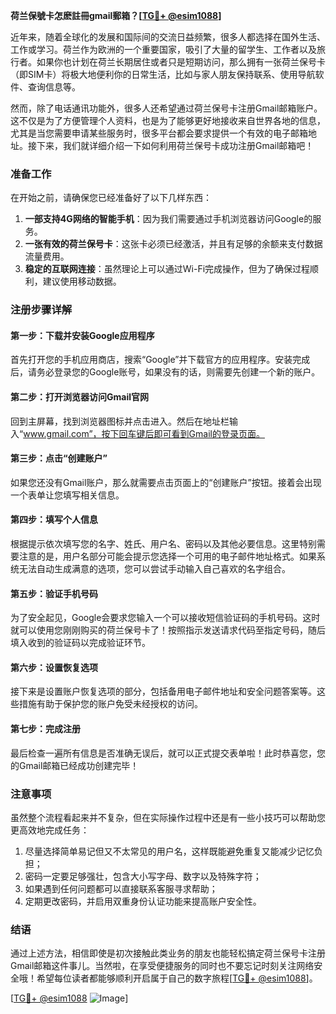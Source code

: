 **荷兰保號卡怎麽註冊gmail郵箱？[[TG💪+ @esim1088](https://t.me/s/esim1088)]**

近年来，随着全球化的发展和国际间的交流日益频繁，很多人都选择在国外生活、工作或学习。荷兰作为欧洲的一个重要国家，吸引了大量的留学生、工作者以及旅行者。如果你也计划在荷兰长期居住或者只是短期访问，那么拥有一张荷兰保号卡（即SIM卡）将极大地便利你的日常生活，比如与家人朋友保持联系、使用导航软件、查询信息等。

然而，除了电话通讯功能外，很多人还希望通过荷兰保号卡注册Gmail邮箱账户。这不仅是为了方便管理个人资料，也是为了能够更好地接收来自世界各地的信息，尤其是当您需要申请某些服务时，很多平台都会要求提供一个有效的电子邮箱地址。接下来，我们就详细介绍一下如何利用荷兰保号卡成功注册Gmail邮箱吧！

### 准备工作

在开始之前，请确保您已经准备好了以下几样东西：

1. **一部支持4G网络的智能手机**：因为我们需要通过手机浏览器访问Google的服务。
2. **一张有效的荷兰保号卡**：这张卡必须已经激活，并且有足够的余额来支付数据流量费用。
3. **稳定的互联网连接**：虽然理论上可以通过Wi-Fi完成操作，但为了确保过程顺利，建议使用移动数据。

### 注册步骤详解

#### 第一步：下载并安装Google应用程序
首先打开您的手机应用商店，搜索“Google”并下载官方的应用程序。安装完成后，请务必登录您的Google账号，如果没有的话，则需要先创建一个新的账户。

#### 第二步：打开浏览器访问Gmail官网
回到主屏幕，找到浏览器图标并点击进入。然后在地址栏输入“www.gmail.com”，按下回车键后即可看到Gmail的登录页面。

#### 第三步：点击“创建账户”
如果您还没有Gmail账户，那么就需要点击页面上的“创建账户”按钮。接着会出现一个表单让您填写相关信息。

#### 第四步：填写个人信息
根据提示依次填写您的名字、姓氏、用户名、密码以及其他必要信息。这里特别需要注意的是，用户名部分可能会提示您选择一个可用的电子邮件地址格式。如果系统无法自动生成满意的选项，您可以尝试手动输入自己喜欢的名字组合。

#### 第五步：验证手机号码
为了安全起见，Google会要求您输入一个可以接收短信验证码的手机号码。这时就可以使用您刚刚购买的荷兰保号卡了！按照指示发送请求代码至指定号码，随后填入收到的验证码以完成验证环节。

#### 第六步：设置恢复选项
接下来是设置账户恢复选项的部分，包括备用电子邮件地址和安全问题答案等。这些措施有助于保护您的账户免受未经授权的访问。

#### 第七步：完成注册
最后检查一遍所有信息是否准确无误后，就可以正式提交表单啦！此时恭喜您，您的Gmail邮箱已经成功创建完毕！

### 注意事项

虽然整个流程看起来并不复杂，但在实际操作过程中还是有一些小技巧可以帮助您更高效地完成任务：

1. 尽量选择简单易记但又不太常见的用户名，这样既能避免重复又能减少记忆负担；
2. 密码一定要足够强壮，包含大小写字母、数字以及特殊字符；
3. 如果遇到任何问题都可以直接联系客服寻求帮助；
4. 定期更改密码，并启用双重身份认证功能来提高账户安全性。

### 结语

通过上述方法，相信即使是初次接触此类业务的朋友也能轻松搞定荷兰保号卡注册Gmail邮箱这件事儿。当然啦，在享受便捷服务的同时也不要忘记时刻关注网络安全哦！希望每位读者都能够顺利开启属于自己的数字旅程[[TG💪+ @esim1088](https://t.me/s/esim1088)]。

[[TG💪+ @esim1088](https://t.me/s/esim1088) ![Image](https://i.postimg.cc/4NQfJmqS/Snipaste-2025-05-13-00-14-12.png)]